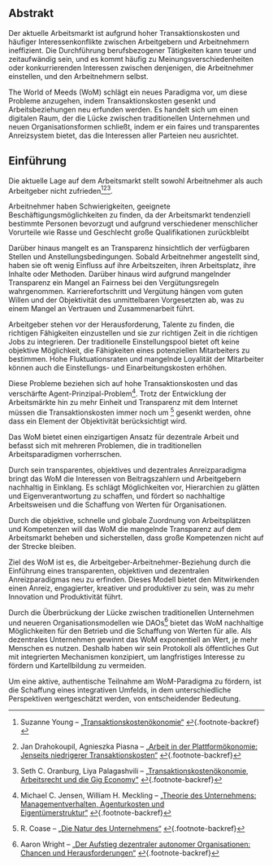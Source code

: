 ## Abstrakt

Der aktuelle Arbeitsmarkt ist aufgrund hoher Transaktionskosten und häufiger Interessenkonflikte zwischen Arbeitgebern und Arbeitnehmern ineffizient. Die Durchführung berufsbezogener Tätigkeiten kann teuer und zeitaufwändig sein, und es kommt häufig zu Meinungsverschiedenheiten oder konkurrierenden Interessen zwischen denjenigen, die Arbeitnehmer einstellen, und den Arbeitnehmern selbst.

The World of Meeds (WoM) schlägt ein neues Paradigma vor, um diese Probleme anzugehen, indem Transaktionskosten gesenkt und Arbeitsbeziehungen neu erfunden werden. Es handelt sich um einen digitalen Raum, der die Lücke zwischen traditionellen Unternehmen und neuen Organisationsformen schließt, indem er ein faires und transparentes Anreizsystem bietet, das die Interessen aller Parteien neu ausrichtet.

## Einführung

Die aktuelle Lage auf dem Arbeitsmarkt stellt sowohl Arbeitnehmer als auch Arbeitgeber nicht zufrieden[^1][^2][^3].

Arbeitnehmer haben Schwierigkeiten, geeignete Beschäftigungsmöglichkeiten zu finden, da der Arbeitsmarkt tendenziell bestimmte Personen bevorzugt und aufgrund verschiedener menschlicher Vorurteile wie Rasse und Geschlecht große Qualifikationen zurückbleibt

Darüber hinaus mangelt es an Transparenz hinsichtlich der verfügbaren Stellen und Anstellungsbedingungen. Sobald Arbeitnehmer angestellt sind, haben sie oft wenig Einfluss auf ihre Arbeitszeiten, ihren Arbeitsplatz, ihre Inhalte oder Methoden. Darüber hinaus wird aufgrund mangelnder Transparenz ein Mangel an Fairness bei den Vergütungsregeln wahrgenommen. Karrierefortschritt und Vergütung hängen vom guten Willen und der Objektivität des unmittelbaren Vorgesetzten ab, was zu einem Mangel an Vertrauen und Zusammenarbeit führt.

Arbeitgeber stehen vor der Herausforderung, Talente zu finden, die richtigen Fähigkeiten einzustellen und sie zur richtigen Zeit in die richtigen Jobs zu integrieren. Der traditionelle Einstellungspool bietet oft keine objektive Möglichkeit, die Fähigkeiten eines potenziellen Mitarbeiters zu bestimmen. Hohe Fluktuationsraten und mangelnde Loyalität der Mitarbeiter können auch die Einstellungs- und Einarbeitungskosten erhöhen.

Diese Probleme beziehen sich auf hohe Transaktionskosten und das verschärfte Agent-Prinzipal-Problem[^4]. Trotz der Entwicklung der Arbeitsmärkte hin zu mehr Einheit und Transparenz mit dem Internet müssen die Transaktionskosten immer noch um [^5] gesenkt werden, ohne dass ein Element der Objektivität berücksichtigt wird.

Das WoM bietet einen einzigartigen Ansatz für dezentrale Arbeit und befasst sich mit mehreren Problemen, die in traditionellen Arbeitsparadigmen vorherrschen.

Durch sein transparentes, objektives und dezentrales Anreizparadigma bringt das WoM die Interessen von Beitragszahlern und Arbeitgebern nachhaltig in Einklang. Es schlägt Möglichkeiten vor, Hierarchien zu glätten und Eigenverantwortung zu schaffen, und fördert so nachhaltige Arbeitsweisen und die Schaffung von Werten für Organisationen.

Durch die objektive, schnelle und globale Zuordnung von Arbeitsplätzen und Kompetenzen will das WoM die mangelnde Transparenz auf dem Arbeitsmarkt beheben und sicherstellen, dass große Kompetenzen nicht auf der Strecke bleiben.

Ziel des WoM ist es, die Arbeitgeber-Arbeitnehmer-Beziehung durch die Einführung eines transparenten, objektiven und dezentralen Anreizparadigmas neu zu erfinden. Dieses Modell bietet den Mitwirkenden einen Anreiz, engagierter, kreativer und produktiver zu sein, was zu mehr Innovation und Produktivität führt.

Durch die Überbrückung der Lücke zwischen traditionellen Unternehmen und neueren Organisationsmodellen wie DAOs[^6] bietet das WoM nachhaltige Möglichkeiten für den Betrieb und die Schaffung von Werten für alle. Als dezentrales Unternehmen gewinnt das WoM exponentiell an Wert, je mehr Menschen es nutzen. Deshalb haben wir sein Protokoll als öffentliches Gut mit integrierten Mechanismen konzipiert, um langfristiges Interesse zu fördern und Kartellbildung zu vermeiden.

Um eine aktive, authentische Teilnahme am WoM-Paradigma zu fördern, ist die Schaffung eines integrativen Umfelds, in dem unterschiedliche Perspektiven wertgeschätzt werden, von entscheidender Bedeutung.


[^1]: Suzanne Young – [„Transaktionskostenökonomie“](https://www.academia.edu/24703426/Transaction_Cost_Economics) [↩](#fnref:1){.footnote-backref}
[^2]: Jan Drahokoupil, Agnieszka Piasna – [„Arbeit in der Plattformökonomie: Jenseits niedrigerer Transaktionskosten“](https://www.intereconomics.eu/contents/year/2017/number/6/article/work-in-the-platform-economy-beyond-lower-transaction-costs.html) [↩](#fnref:2){.footnote-backref}
[^3]: Seth C. Oranburg, Liya Palagashvili – [„Transaktionskostenökonomie, Arbeitsrecht und die Gig Economy“](https://dsc.duq.edu/cgi/viewcontent.cgi?article=1115&context=law-faculty-scholarship) [↩](#fnref:3){.footnote-backref}
[^4]: Michael C. Jensen, William H. Meckling – [„Theorie des Unternehmens: Managementverhalten, Agenturkosten und Eigentümerstruktur“](https://www.sfu.ca/~wainwrig/Econ400/jensen-meckling.pdf) [↩](#fnref:4){.footnote-backref}
[^5]: R. Coase – [„Die Natur des Unternehmens“](http://econdse.org/wp-content/uploads/2014/09/firm-coase.pdf) [↩](#fnref:5){.footnote-backref}
[^6]: Aaron Wright – [„Der Aufstieg dezentraler autonomer Organisationen: Chancen und Herausforderungen“](https://stanford-jblp.pubpub.org/pub/rise-of-daos/release/1) [↩](#fnref:6){.footnote-backref}